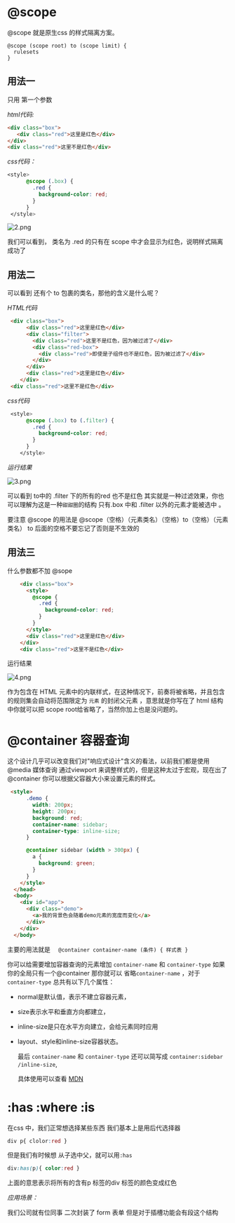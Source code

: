 # @scope

@scope 就是原生css 的样式隔离方案。

```
@scope (scope root) to (scope limit) {
  rulesets
}
```



## 用法一

只用 第一个参数

*html代码:*

```html
<div class="box">
   <div class="red">这里是红色</div>
</div>
<div class="red">这里不是红色</div>

```

*css代码：*

```css
<style>
      @scope (.box) {
        .red {
          background-color: red;
        }
      }
 </style>
```

![2.png](https://p9-juejin.byteimg.com/tos-cn-i-k3u1fbpfcp/c9894d1176494d47acbeb0803bd19caa~tplv-k3u1fbpfcp-jj-mark:3024:0:0:0:q75.awebp#?w=306&h=152&s=8790&e=jpg&b=fffefe)

我们可以看到， 类名为 .red 的只有在 scope 中才会显示为红色，说明样式隔离成功了



## 用法二

可以看到 还有个 to 包裹的类名，那他的含义是什么呢？

*HTML代码*

```html
 <div class="box">
      <div class="red">这里是红色</div>
      <div class="filter">
        <div class="red">这里不是红色，因为被过滤了</div>
        <div class="red-box">
          <div class="red">即使是子组件也不是红色，因为被过滤了</div>
        </div>
      </div>
      <div class="red">这里是红色</div>
    </div>
 <div class="red">这里不是红色</div>

```

*css代码*

```css
 <style>
      @scope (.box) to (.filter) {
        .red {
          background-color: red;
        }
      }
    </style>
```

*运行结果*

![3.png](https://p6-juejin.byteimg.com/tos-cn-i-k3u1fbpfcp/4b82357ba0244766a84599e11058cfd3~tplv-k3u1fbpfcp-jj-mark:3024:0:0:0:q75.awebp#?w=322&h=130&s=26896&e=jpg&b=fdfaf9)

可以看到 to中的 .filter 下的所有的red 也不是红色 其实就是一种过滤效果，你也可以理解为这是一种`甜甜圈`的结构 只有.box 中和 .filter 以外的元素才能被选中 。

要注意 @scope 的用法是 @scope（空格）（元素类名）（空格）to（空格）（元素类名） to 后面的空格不要忘记了否则是不生效的

## 用法三

什么参数都不加 @sope

```html
    <div class="box">
      <style>
        @scope {
          .red {
            background-color: red;
          }
        }
      </style>
      <div class="red">这里是红色</div>
    </div>
    <div class="red">这里不是红色</div>

```

运行结果

![4.png](https://p1-juejin.byteimg.com/tos-cn-i-k3u1fbpfcp/d0412778983545f89d6b83f0c5dc0811~tplv-k3u1fbpfcp-jj-mark:3024:0:0:0:q75.awebp#?w=190&h=77&s=7379&e=jpg&b=fefdfd)

作为包含在 HTML 元素中的内联样式，在这种情况下，前奏将被省略，并且包含的规则集会自动将范围限定为 `元素` 的封闭父元素 ，意思就是你写在了 html 结构中你就可以把 scope root给省略了，当然你加上也是没问题的。

# @container 容器查询

这个设计几乎可以改变我们对"响应式设计"含义的看法，以前我们都是使用 @media 媒体查询 通过viewport 来调整样式的，但是这种太过于宏观，现在出了 @container 你可以根据父容器大小来设置元素的样式。

```html
 <style>
      .demo {
        width: 200px;
        height: 200px;
        background: red;
        container-name: sidebar;
        container-type: inline-size;
      }

      @container sidebar (width > 300px) {
        a {
          background: green;
        }
      }
    </style>
  </head>
  <body>
    <div id="app">
      <div class="demo">
        <a>我的背景色会随着demo元素的宽度而变化</a>
      </div>
    </div>
  </body>

```

主要的用法就是 `  @container container-name (条件) { 样式表 }`

你可以给需要增加容器查询的元素增加 `container-name` 和 `container-type` 如果你的全局只有一个@container 那你就可以 省略`container-name` ，对于`container-type` 总共有以下几个属性：

- normal是默认值，表示不建立容器元素，

- size表示水平和垂直方向都建立，

- inline-size是只在水平方向建立，会给元素同时应用

- layout、style和inline-size容器状态。

  最后 `container-name` 和 `container-type` 还可以简写成 `container:sidebar /inline-size`,

  具体使用可以查看 [MDN](https://link.juejin.cn?target=https%3A%2F%2Fdeveloper.mozilla.org%2Fen-US%2Fdocs%2FWeb%2FCSS%2F@container)



# :has :where :is

在css 中，我们正常想选择某些东西 我们基本上是用后代选择器

```css
div p{ clolor:red }
```

但是我们有时候想 从子选中父，就可以用`:has`

```css
div:has(p){ color:red }
```

上面的意思表示将所有的含有p 标签的div 标签的颜色变成红色

*应用场景：*

我们公司就有位同事 二次封装了 form 表单 但是对于插槽功能会有段这个结构